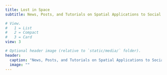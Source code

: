 ```yaml
---
title: Lost in Space
subtitle: News, Posts, and Tutorials on Spatial Applications to Social Science

# View.
#   1 = List
#   2 = Compact
#   3 = Card
view: 3

# Optional header image (relative to `static/media/` folder).
header:
  caption: "News, Posts, and Tutorials on Spatial Applications to Social Science"
  image: ""
---
```

